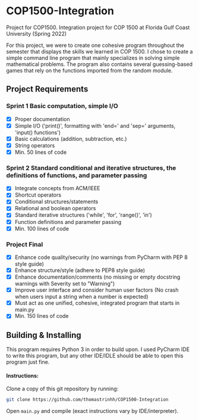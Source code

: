 # COP1500-Integration
Project for COP1500.
Integration project for COP 1500 at Florida Gulf Coast University (Spring 2022)

For this project, we were to create one cohesive program throughout the semester that displays the skills we learned in COP 1500.
I chose to create a simple command line program that mainly specializes in solving simple mathematical problems.
The program also contains several guessing-based games that rely on the functions imported from the random module. 

## Project Requirements

### Sprint 1 Basic computation, simple I/O
- [x] Proper documentation
- [x] Simple I/O ('print()', formatting with 'end=' and 'sep=' arguments, 'input() functions')
- [x] Basic calculations (addition, subtraction, etc.)
- [x] String operators
- [x] Min. 50 lines of code

### Sprint 2 Standard conditional and iterative structures, the definitions of functions, and parameter passing
- [x] Integrate concepts from ACM/IEEE
- [x] Shortcut operators
- [x] Conditional structures/statements
- [x] Relational and boolean operators
- [x] Standard iterative structures ('while', 'for', 'range()', 'in')
- [x] Function definitions and parameter passing
- [x] Min. 100 lines of code

### Project Final
- [x] Enhance code quality/security (no warnings from PyCharm with PEP 8 style guide)
- [x] Enhance structure/style (adhere to PEP8 style guide)
- [x] Enhance documentation/comments (no missing or empty docstring warnings with Severity set to "Warning")
- [x] Improve user interface and consider human user factors (No crash when users input a string when a number is expected)
- [x] Must act as one unified, cohesive, integrated program that starts in main.py
- [x] Min. 150 lines of code

## Building & Installing
This program requires Python 3 in order to build upon. I used PyCharm IDE to write this program, but any other IDE/IDLE should be able to open this program just fine.

#### Instructions:

Clone a copy of this git repository by running:

```bash
git clone https://github.com/thomastrinhh/COP1500-Integration
```

Open `main.py` and compile (exact instructions vary by IDE/interpreter).
